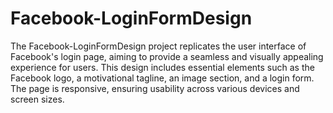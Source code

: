 # Facebook-LoginFormDesign
 The Facebook-LoginFormDesign project replicates the user interface of Facebook's login page, aiming to provide a seamless and visually appealing experience for users. This design includes essential elements such as the Facebook logo, a motivational tagline, an image section, and a login form. The page is responsive, ensuring usability across various devices and screen sizes.

